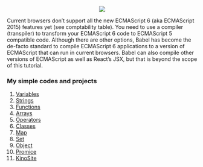 <p align="center"><img src="https://cdn-images-1.medium.com/max/1600/1*6-bW-_sbW9nhe7Wa8uFPKQ.png"></p>

Current browsers don’t support all the new ECMAScript 6 (aka ECMAScript 2015) features yet (see comptability table). You need to use a compiler (transpiler) to transform your ECMAScript 6 code to ECMAScript 5 compatible code. Although there are other options, Babel has become the de-facto standard to compile ECMAScript 6 applications to a version of ECMAScript that can run in current browsers. Babel can also compile other versions of ECMAScript as well as React’s JSX, but that is beyond the scope of this tutorial.

### My simple codes and projects

1.  [Variables](https://github.com/VanHakobyan/ECMAScript6/tree/master/Variables)
2.  [Strings](https://github.com/VanHakobyan/ECMAScript6/tree/master/Strings)
3.  [Functions](https://github.com/VanHakobyan/ECMAScript6/tree/master/functions)
4.  [Arrays](https://github.com/VanHakobyan/ECMAScript6/tree/master/Arrays)
5.  [Operators](https://github.com/VanHakobyan/ECMAScript6/tree/master/Operators)
6.  [Classes](https://github.com/VanHakobyan/ECMAScript6/tree/master/Classes)
7.  [Map](https://github.com/VanHakobyan/ECMAScript6/tree/master/Map)
8.  [Set](https://github.com/VanHakobyan/ECMAScript6/tree/master/Set)
9.  [Object](https://github.com/VanHakobyan/ECMAScript6/tree/master/Object)
10. [Promice](https://github.com/VanHakobyan/ECMAScript6/tree/master/Promice)
11. [KinoSite](https://github.com/VanHakobyan/ECMAScript6/tree/master/KinoSite)



